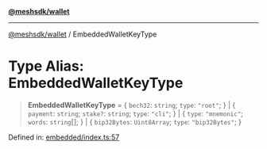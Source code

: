 [**@meshsdk/wallet**](../README.md)

***

[@meshsdk/wallet](../globals.md) / EmbeddedWalletKeyType

# Type Alias: EmbeddedWalletKeyType

> **EmbeddedWalletKeyType** = \{ `bech32`: `string`; `type`: `"root"`; \} \| \{ `payment`: `string`; `stake?`: `string`; `type`: `"cli"`; \} \| \{ `type`: `"mnemonic"`; `words`: `string`[]; \} \| \{ `bip32Bytes`: `Uint8Array`; `type`: `"bip32Bytes"`; \}

Defined in: [embedded/index.ts:57](https://github.com/MeshJS/mesh/blob/1abde1553cbd7cf2cf4e40197fc0de9e4a7d0f49/packages/mesh-wallet/src/embedded/index.ts#L57)
